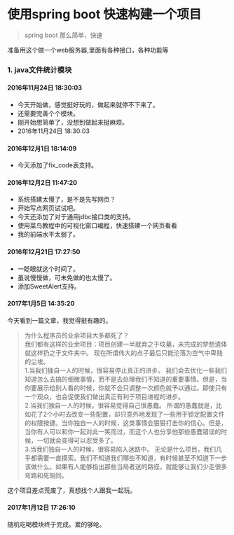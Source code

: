
# 使用spring boot 快速构建一个项目

> spring boot 那么简单，快速

准备用这个做一个web服务器,里面有各种接口，各种功能等

### 1. java文件统计模块

#### 2016年11月24日 18:30:03

+ 今天开始做，感觉挺好玩的，做起来就停不下来了。
+ 还需要完善个个模块。
+ 刚开始想简单了，没想到做起来挺麻烦。
+ 2016年11月24日 18:30:03 

#### 2016年12月1日 18:14:09

+ 今天添加了fix_code表支持。

#### 2016年12月2日 11:47:20

+ 系统搭建太慢了，是不是先写网页？
+ 开始写点网页试试吧。
+ 今天还添加了对于通用jdbc接口类的支持。
+ 使用菜鸟教程中的可视化窗口编程，快速搭建一个网页看看
+ 我的前端水平太弱了。


#### 2016年12月21日 17:27:50

+ 一眨眼就这个时间了。
+ 虽说慢慢做，可未免做的也太慢了。
+ 添加SweetAlert支持。

#### 2017年1月5日 14:35:20

今天看到一篇文章，我觉得挺有趣的。

> 为什么程序员的业余项目大多都死了？<br/>
> 我们都有这样的业余项目：项目创建一半就弃之于坟墓，未完成的梦想遗体就这样扔之于文件夹中。
> 现在所谓伟大的点子最后只能沦落为空气中卑贱的尘埃。<br/>
> 1.当我们独自一人的时候，很容易停止真正的进步。
> 我们会去优化一些我们知道怎么去搞的细微事情，而不是去处理我们不知道的重要事情。但是，当你要展示给别人看的时候，你就不会只调整一次颜色就予以通过。即使只有一个观众，也会促使我们做出真正有利于项目进程的进步。<br/>
> 2.当我们独自一人的时候，很容易觉得自己很愚蠢。
> 所谓的愚蠢就是，比如花了2个小时去改变一些配置，却只意外地发现了一些用于锁定配置文件的权限按键。当你独自一人的时候，这类事情会狠狠打击你的信心。但是，当你有人可以和你一起对此一笑而过，而这个人也分享他那些愚蠢错误的时候，一切就会变得可以忍受多了。<br/>
> 3.当我们独自一人的时候，很容易陷入迷路中。
> 无论是什么项目，我们几乎都需要一直摸索。我们不知道我们哪些不知道，有时候甚至不知道下一步该做什么。如果有人能够指出那些当局者迷的路径，就能够让我们少走很多弯路和死胡同。

这个项目差点荒废了，真想找个人跟我一起玩。

#### 2017年1月12日 17:26:10

随机吃喝模块终于完成。累的够呛。

